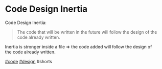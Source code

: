 # Code Design Inertia

Code Design Inertia:

> The code that will be written in the future will follow the design of the code already written.

Inertia is stronger inside a file =&gt; the code added will follow the design of the code already written.

[#code](https://ruby.social/tags/code) [#design](https://ruby.social/tags/design) #shorts